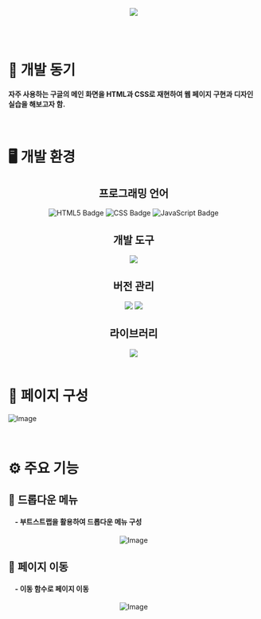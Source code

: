 <br/><br/>

<div align="center">
  <img src="https://github.com/user-attachments/assets/1e73eb40-fa72-4364-b164-7d8d6457fc5e"/>
</div>

<br/><br/>

# 📄 개발 동기

#### 자주 사용하는 구글의 메인 화면을 HTML과 CSS로 재현하여 웹 페이지 구현과 디자인 실습을 해보고자 함.

<br/>

# 🖥 개발 환경

<div align="center">
 <h2> 프로그래밍 언어 </h2>
  <img src="https://img.shields.io/badge/html5-F0A228.svg?&style=for-the-badge&logo=html5&logoColor=white" alt="HTML5 Badge" /> <img src="https://img.shields.io/badge/css-%231572B6.svg?&style=for-the-badge&logo=css&logoColor=white"  alt="CSS Badge" /> <img src="https://img.shields.io/badge/javascript-%23F7DF1E.svg?&style=for-the-badge&logo=javascript&logoColor=black" alt="JavaScript Badge" />

  <h2> 개발 도구 </h2> 
  <img src="https://img.shields.io/badge/visual%20studio%20code-%23007ACC.svg?&style=for-the-badge&logo=visual%20studio%20code&logoColor=white" />

  <h2> 버전 관리 </h2> 
  <img src="https://img.shields.io/badge/git-%23F05032.svg?&style=for-the-badge&logo=git&logoColor=white" /> <img src="https://img.shields.io/badge/github-%23181717.svg?&style=for-the-badge&logo=github&logoColor=white" />
  
  <h2> 라이브러리 </h2>
  <img src="https://img.shields.io/badge/bootstrap-%238511FA.svg?style=for-the-badge&logo=bootstrap&logoColor=white" />
  
</div>

<br/>

# 📰 페이지 구성

![Image](https://github.com/user-attachments/assets/bc3bcfb8-b5bc-4ef2-a1e2-0a54552bf2ae)

<br/>

# ⚙ 주요 기능

<h2> 🌟 드롭다운 메뉴 </h2>

<h4>&nbsp&nbsp&nbsp&nbsp-&nbsp부트스트랩을 활용하여 드롭다운 메뉴 구성</h4>
<div align="center">
  
  ![Image](https://github.com/user-attachments/assets/dffebe5b-08b5-4600-9bb4-f63f79284837)
  
</div>

<h2> 🌟 페이지 이동 </h2>

<h4>&nbsp&nbsp&nbsp&nbsp-&nbsp이동 함수로 페이지 이동</h4>
<div align="center">
  
  ![Image](https://github.com/user-attachments/assets/5ed504e4-da53-46f1-8dd7-f18d306db7b6)
  
</div>

<br/>
